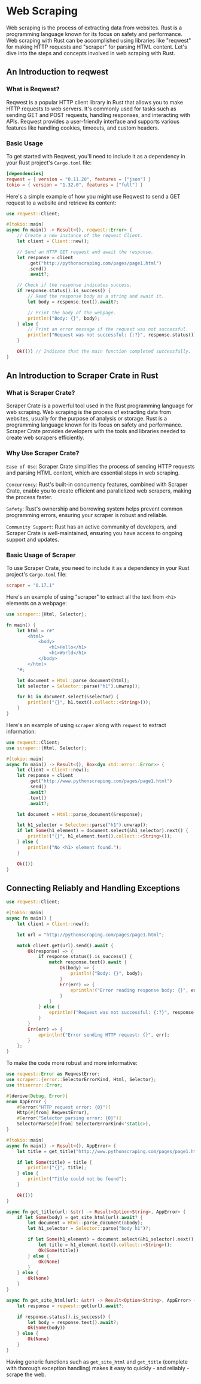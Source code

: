 # Web Scraping

Web scraping is the process of extracting data from websites. Rust is a programming language known for its focus on safety and performance. Web scraping with Rust can be accomplished using libraries like "reqwest" for making HTTP requests and "scraper" for parsing HTML content. Let's dive into the steps and concepts involved in web scraping with Rust.

## An Introduction to reqwest

### What is Reqwest?

Reqwest is a popular HTTP client library in Rust that allows you to make HTTP requests to web servers. It's commonly used for tasks such as sending GET and POST requests, handling responses, and interacting with APIs. Reqwest provides a user-friendly interface and supports various features like handling cookies, timeouts, and custom headers.

### Basic Usage

To get started with Reqwest, you'll need to include it as a dependency in your Rust project's `Cargo.toml` file:

```toml
[dependencies]
reqwest = { version = "0.11.20", features = ["json"] }
tokio = { version = "1.32.0", features = ["full"] }
```

Here's a simple example of how you might use Reqwest to send a GET request to a website and retrieve its content:

```rs
use reqwest::Client;

#[tokio::main]
async fn main() -> Result<(), reqwest::Error> {
    // Create a new instance of the reqwest Client.
    let client = Client::new();

    // Send an HTTP GET request and await the response.
    let response = client
        .get("http://pythonscraping.com/pages/page1.html")
        .send()
        .await?;

    // Check if the response indicates success.
    if response.status().is_success() {
        // Read the response body as a string and await it.
        let body = response.text().await?;

        // Print the body of the webpage.
        println!("Body: {}", body);
    } else {
        // Print an error message if the request was not successful.
        println!("Request was not successful: {:?}", response.status());
    }

    Ok(()) // Indicate that the main function completed successfully.
}
```

## An Introduction to Scraper Crate in Rust

### What is Scraper Crate?

Scraper Crate is a powerful tool used in the Rust programming language for web scraping. Web scraping is the process of extracting data from websites, usually for the purpose of analysis or storage. Rust is a programming language known for its focus on safety and performance. Scraper Crate provides developers with the tools and libraries needed to create web scrapers efficiently.

### Why Use Scraper Crate?

`Ease of Use`: Scraper Crate simplifies the process of sending HTTP requests and parsing HTML content, which are essential steps in web scraping.

`Concurrency`: Rust's built-in concurrency features, combined with Scraper Crate, enable you to create efficient and parallelized web scrapers, making the process faster.

`Safety`: Rust's ownership and borrowing system helps prevent common programming errors, ensuring your scraper is robust and reliable.

`Community Support`: Rust has an active community of developers, and Scraper Crate is well-maintained, ensuring you have access to ongoing support and updates.

### Basic Usage of Scraper

To use Scraper Crate, you need to include it as a dependency in your Rust project's `Cargo.toml` file:

```toml
scraper = "0.17.1"
```

Here's an example of using "scraper" to extract all the text from `<h1>` elements on a webpage:

```rs
use scraper::{Html, Selector};

fn main() {
    let html = r#"
        <html>
            <body>
                <h1>Hello</h1>
                <h1>World</h1>
            </body>
        </html>
    "#;

    let document = Html::parse_document(html);
    let selector = Selector::parse("h1").unwrap();

    for h1 in document.select(&selector) {
        println!("{}", h1.text().collect::<String>());
    }
}
```

Here's an example of using `scraper` along with `reqwest` to extract information:

```rs
use reqwest::Client;
use scraper::{Html, Selector};

#[tokio::main]
async fn main() -> Result<(), Box<dyn std::error::Error>> {
    let client = Client::new();
    let response = client
        .get("http://www.pythonscraping.com/pages/page1.html")
        .send()
        .await?
        .text()
        .await?;

    let document = Html::parse_document(&response);

    let h1_selector = Selector::parse("h1").unwrap();
    if let Some(h1_element) = document.select(&h1_selector).next() {
        println!("{}", h1_element.text().collect::<String>());
    } else {
        println!("No <h1> element found.");
    }

    Ok(())
}
```

## Connecting Reliably and Handling Exceptions

```rs
use reqwest::Client;

#[tokio::main]
async fn main() {
    let client = Client::new();

    let url = "http://pythonscraping.com/pages/page1.html";

    match client.get(url).send().await {
        Ok(response) => {
            if response.status().is_success() {
                match response.text().await {
                    Ok(body) => {
                        println!("Body: {}", body);
                    }
                    Err(err) => {
                        eprintln!("Error reading response body: {}", err);
                    }
                }
            } else {
                eprintln!("Request was not successful: {:?}", response.status());
            }
        }
        Err(err) => {
            eprintln!("Error sending HTTP request: {}", err);
        }
    };
}
```

To make the code more robust and more informative:

```rs
use reqwest::Error as ReqwestError;
use scraper::{error::SelectorErrorKind, Html, Selector};
use thiserror::Error;

#[derive(Debug, Error)]
enum AppError {
    #[error("HTTP request error: {0}")]
    Http(#[from] ReqwestError),
    #[error("Selector parsing error: {0}")]
    SelectorParse(#[from] SelectorErrorKind<'static>),
}

#[tokio::main]
async fn main() -> Result<(), AppError> {
    let title = get_title("http://www.pythonscraping.com/pages/page1.html").await?;

    if let Some(title) = title {
        println!("{}", title);
    } else {
        println!("Title could not be found");
    }

    Ok(())
}

async fn get_title(url: &str) -> Result<Option<String>, AppError> {
    if let Some(body) = get_site_html(url).await? {
        let document = Html::parse_document(&body);
        let h1_selector = Selector::parse("body h1")?;

        if let Some(h1_element) = document.select(&h1_selector).next() {
            let title = h1_element.text().collect::<String>();
            Ok(Some(title))
        } else {
            Ok(None)
        }
    } else {
        Ok(None)
    }
}

async fn get_site_html(url: &str) -> Result<Option<String>, AppError> {
    let response = reqwest::get(url).await?;

    if response.status().is_success() {
        let body = response.text().await?;
        Ok(Some(body))
    } else {
        Ok(None)
    }
}
```

Having generic functions such as `get_site_html` and `get_title` (complete with thorough exception handling) makes it easy to quickly - and reliably - scrape the web.
